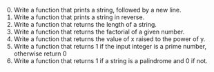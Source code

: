 0. Write a function that prints a string, followed by a new line.
1. Write a function that prints a string in reverse.
2. Write a function that returns the length of a string.
3. Write a function that returns the factorial of a given number.
4. Write a function that returns the value of x raised to the power of y.
6. Write a function that returns 1 if the input integer is a prime number, otherwise return 0
7. Write a function that returns 1 if a string is a palindrome and 0 if not.
